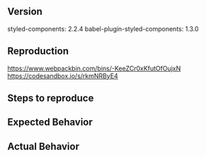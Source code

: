 <!--
🚨HOLD UP PLEASE, BEFORE DELETING THIS TEMPLATE!🚨😁
Thank you for contributing and please follow this guide before creating an issue! 🙌

1. Do you have a usage question?
=============================
- Look for prior or closed issues (but please avoid replying to them if they're old)
- Check the docs: https://www.styled-components.com/docs
- Look for/ask questions on stack overflow: https://stackoverflow.com/questions/ask?tags=styled-components
- Start a thread on our Spectrum help channel: https://spectrum.chat/styled-components/help

2. Think you found a bug?
=============================
- Consider submitting a PR with a failing test instead
- Use the "BUG TEMPLATE" below to report a test
- Don't forget to 👉PROVIDE A REPRODUCTION PLEASE😉 (Codesandbox/Webpackbin links are provided, repositories are ok)
- If you can't provide a reproduction, snippets of code can help, but are incomplete reports

3. Do you have a feature request?
=============================
- Look for old & closed issues (replying might be ok if they're not too old or have no conclusion)
- Otherwise: Remove the template below and provide thoughtful commentary *and code samples* on what this feature means for your product

What will it allow you to do that you can't do today?
How will it make current work-arounds straightforward?
What potential bugs and edge cases does it help to avoid?
Please keep it product-centric.
-->

<!-- BUG TEMPLATE -->
## Version
styled-components: 2.2.4
babel-plugin-styled-components: 1.3.0
<!-- Please remove babel-plugin-styled-components if it's not applicable -->

## Reproduction

<!-- If you can't reproduce your bug, make sure to add details on how you've set up your project -->
https://www.webpackbin.com/bins/-KeeZCr0xKfutOfOujxN
https://codesandbox.io/s/rkmNRByE4

## Steps to reproduce

## Expected Behavior

## Actual Behavior

